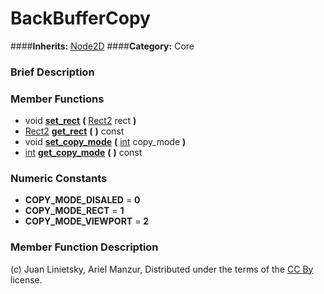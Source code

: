 #  BackBufferCopy  
####**Inherits:** [Node2D](class_node2d)
####**Category:** Core

###  Brief Description  


###  Member Functions 
  * void  **[set&#95;rect](#set_rect)**  **(** [Rect2](class_rect2) rect  **)**
  * [Rect2](class_rect2)  **[get&#95;rect](#get_rect)**  **(** **)** const
  * void  **[set&#95;copy&#95;mode](#set_copy_mode)**  **(** [int](class_int) copy_mode  **)**
  * [int](class_int)  **[get&#95;copy&#95;mode](#get_copy_mode)**  **(** **)** const

###  Numeric Constants  
  * **COPY_MODE_DISALED** = **0**
  * **COPY_MODE_RECT** = **1**
  * **COPY_MODE_VIEWPORT** = **2**

###  Member Function Description  


(c) Juan Linietsky, Ariel Manzur, Distributed under the terms of the [CC By](https://creativecommons.org/licenses/by/3.0/legalcode) license.
